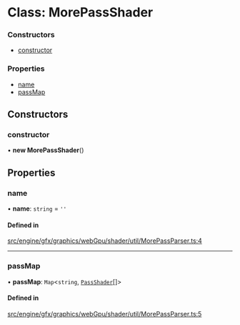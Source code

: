 # Class: MorePassShader


### Constructors

- [constructor](MorePassShader.md#constructor)

### Properties

- [name](MorePassShader.md#name)
- [passMap](MorePassShader.md#passmap)

## Constructors

### constructor

• **new MorePassShader**()

## Properties

### name

• **name**: `string` = `''`

#### Defined in

[src/engine/gfx/graphics/webGpu/shader/util/MorePassParser.ts:4](https://github.com/Orillusion/orillusion/blob/main/src/engine/gfx/graphics/webGpu/shader/util/MorePassParser.ts#L4)

___

### passMap

• **passMap**: `Map`<`string`, [`PassShader`](PassShader.md)[]\>

#### Defined in

[src/engine/gfx/graphics/webGpu/shader/util/MorePassParser.ts:5](https://github.com/Orillusion/orillusion/blob/main/src/engine/gfx/graphics/webGpu/shader/util/MorePassParser.ts#L5)

